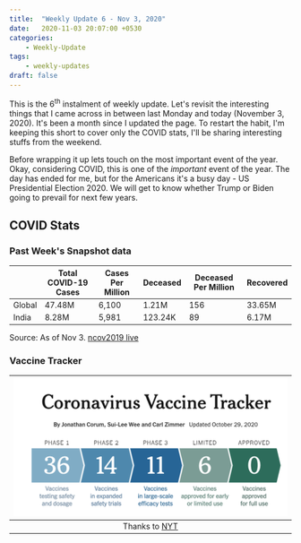 ```yaml
---
title:  "Weekly Update 6 - Nov 3, 2020"
date:   2020-11-03 20:07:00 +0530
categories:
    - Weekly-Update
tags:
    - weekly-updates
draft: false
---
```


This is the 6<sup>th</sup> instalment of weekly update. Let's revisit the interesting things that I came across in between last Monday and today (November 3, 2020). It's been a month since I updated the page. To restart the habit, I'm keeping this short to cover only the COVID stats, I'll be sharing interesting stuffs from the weekend.

Before wrapping it up lets touch on the most important event of the year. Okay, considering COVID, this is one of the *important* event of the year. The day has ended for me, but for the Americans it's a busy day - US Presidential Election 2020. We will get to know whether Trump or Biden going to prevail for next few years.





## COVID Stats

### Past Week's Snapshot data

|   | Total COVID-19 Cases | Cases Per Million | Deceased | Deceased Per Million | Recovered |
| ------------------- | -------------------- | ----------------- | -------- | -------------------- | --------- |
| Global              | 47.48M               | 6,100             | 1.21M  | 156                  | 33.65M    |
| India               | 8.28M                | 5,981           | 123.24K   |  89                   | 6.17M     |

Source: As of Nov 3. [ncov2019 live](https://ncov2019.live/data)







### Vaccine  Tracker

|![The tracker](https://github.com/dheepakg/dheepakg.github.io/blob/main/assets/images/Weekly-update/TrackerNov03.png?raw=true) |
| :------------------------------------------------------------------------: |
|                          Thanks to [NYT](https://www.nytimes.com/interactive/2020/science/coronavirus-vaccine-tracker.html)                                                                      |
